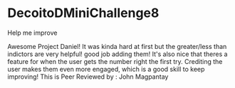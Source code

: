 # DecoitoDMiniChallenge8
Help me improve


Awesome Project Daniel! It was kinda hard at first but the greater/less than indictors are very helpful! good job adding them! It's also nice that theres a feature for when the user gets the number right the first try. Crediting the user makes them even more engaged, which is a good skill to keep improving! 
This is Peer Reviewed  by : John Magpantay
